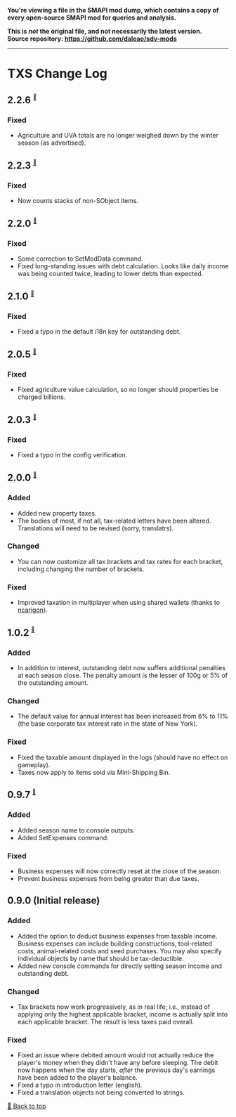 **You're viewing a file in the SMAPI mod dump, which contains a copy of every open-source SMAPI mod
for queries and analysis.**

**This is _not_ the original file, and not necessarily the latest version.**  
**Source repository: https://github.com/daleao/sdv-mods**

----

# TXS Change Log

## 2.2.6 <sup><sub><sup>[🔼](#txs-change-log)</sup></sub></sup>

### Fixed

* Agriculture and UVA totals are no longer weighed down by the winter season (as advertised).

## 2.2.3 <sup><sub><sup>[🔼](#txs-change-log)</sup></sub></sup>

### Fixed

* Now counts stacks of non-SObject items.

## 2.2.0 <sup><sub><sup>[🔼](#txs-change-log)</sup></sub></sup>

### Fixed

* Some correction to SetModData command.
* Fixed long-standing issues with debt calculation. Looks like daily income was being counted twice, leading to lower debts than expected.

## 2.1.0 <sup><sub><sup>[🔼](#txs-change-log)</sup></sub></sup>

### Fixed

* Fixed a typo in the default i18n key for outstanding debt.

## 2.0.5 <sup><sub><sup>[🔼](#txs-change-log)</sup></sub></sup>

### Fixed

* Fixed agriculture value calculation, so no longer should properties be charged billions.

## 2.0.3 <sup><sub><sup>[🔼](#txs-change-log)</sup></sub></sup>

### Fixed

* Fixed a typo in the config verification.

## 2.0.0 <sup><sub><sup>[🔼](#txs-change-log)</sup></sub></sup>

### Added

* Added new property taxes.
* The bodies of most, if not all, tax-related letters have been altered. Translations will need to be revised (sorry, translatrs).

### Changed

* You can now customize all tax brackets and tax rates for each bracket, including changing the number of brackets.

### Fixed

* Improved taxation in multiplayer when using shared wallets (thanks to [ncarigon](https://github.com/ncarigon)).

## 1.0.2 <sup><sub><sup>[🔼](#txs-change-log)</sup></sub></sup>

### Added

* In addition to interest, outstanding debt now suffers additional penalties at each season close. The penalty amount is the lesser of 100g or 5% of the outstanding amount. 

### Changed

* The default value for annual interest has been increased from 6% to 11% (the base corporate tax interest rate in the state of New York).

### Fixed

* Fixed the taxable amount displayed in the logs (should have no effect on gameplay).
* Taxes now apply to items sold via Mini-Shipping Bin.

## 0.9.7 <sup><sub><sup>[🔼](#txs-change-log)</sup></sub></sup>

### Added

* Added season name to console outputs.
* Added SetExpenses command.

### Fixed

* Business expenses will now correctly reset at the close of the season.
* Prevent business expenses from being greater than due taxes.

## 0.9.0 (Initial release)

### Added

* Added the option to deduct business expenses from taxable income. Business expenses can include building constructions, tool-related costs, animal-related costs and seed purchases. You may also specify individual objects by name that should be tax-deductible.
* Added new console commands for directly setting season income and outstanding debt.

### Changed

* Tax brackets now work progressively, as in real life; i.e., instead of applying only the highest applicable bracket, income is actually split into each applicable bracket. The result is less taxes paid overall.

### Fixed

* Fixed an issue where debited amount would not actually reduce the player's money when they didn't have any before sleeping. The debit now happens when the day starts, *after* the previous day's earnings have been added to the player's balance.
* Fixed a typo in introduction letter (english).
* Fixed a translation objects not being converted to strings.

[🔼 Back to top](#txs-change-log)